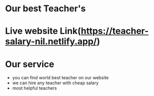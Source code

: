 # Our best Teacher's

# Live website Link(https://teacher-salary-nil.netlify.app/)

# Our service
- you can find world best teacher on our website
- we can hire any teacher with cheap salary
- most helpful teachers
